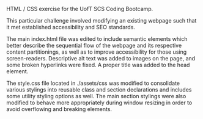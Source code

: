 HTML / CSS exercise for the UofT SCS Coding Bootcamp.

This particular challenge involved modifying an existing webpage such that it met established accessibility and SEO standards.

The main index.html file was edited to include semantic elements which better describe the sequential flow of the webpage and its respective content partitionings, as well as to improve accessibility for those using screen-readers. Descriptive alt text was added to images on the page, and some broken hyperlinks were fixed. A proper title was added to the head element.

The style.css file located in ./assets/css was modified to consolidate various stylings into reusable class and section declarations and includes some utility styling options as well. The main section stylings were also modified to behave more appropriately during window resizing in order to avoid overflowing and breaking elements.
